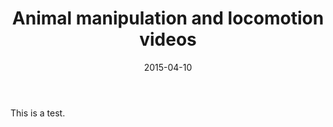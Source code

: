 ﻿---
layout: post
title:  "Animal manipulation and locomotion videos"
date:   2015-04-10
---

<p class="intro"><span class="dropcap">T</span>his is a test.
